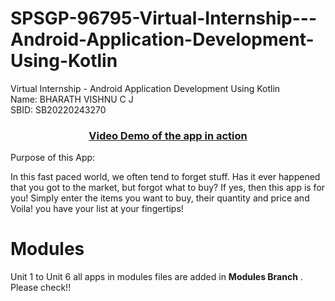 # SPSGP-96795-Virtual-Internship---Android-Application-Development-Using-Kotlin
Virtual Internship - Android Application Development Using Kotlin
<br>
Name: BHARATH VISHNU C J <br>
SBID:	SB20220243270

<a href="https://drive.google.com/file/d/1BdfeNFd5TUoEBM2WGzIcFK_Ovrf1vHpw/view?usp=sharing"><h3 align="center">Video Demo of the app in action</h4></a>

Purpose of this App:

In this fast paced world, we often tend to forget stuff. Has it ever happened that you got to the market, but forgot what to buy? If yes, then this app is for you!
Simply enter the items you want to buy, their quantity and price and Voila! you have your list at your fingertips!

# Modules

Unit 1 to Unit 6 all apps in modules files are added in **Modules Branch** . Please check!!
